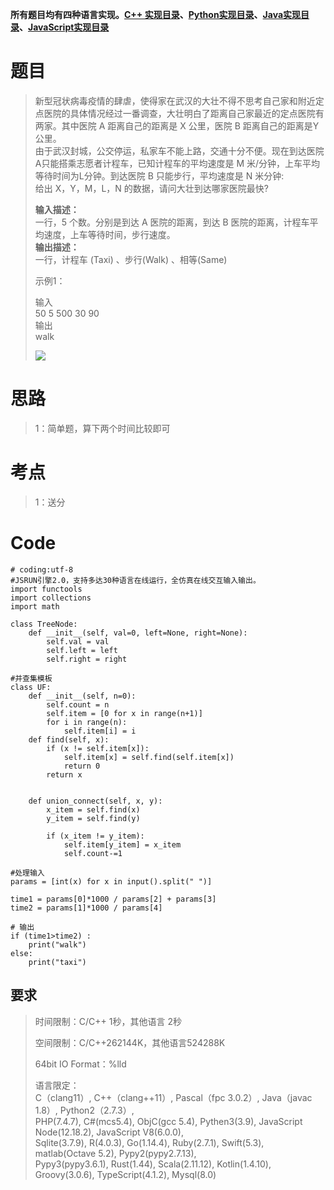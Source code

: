 **所有题目均有四种语言实现。[C++
实现目录](https://blog.csdn.net/misayaaaaa/category_12036814.html "C++
实现目录")、[Python实现目录](https://blog.csdn.net/misayaaaaa/category_12111005.html
"Python实现目录")、[Java实现目录](https://blog.csdn.net/misayaaaaa/category_12111006.html
"Java实现目录")、[JavaScript实现目录](https://blog.csdn.net/misayaaaaa/category_12199270.html
"JavaScript实现目录")**

# 题目

> 新型冠状病毒疫情的肆虐，使得家在武汉的大壮不得不思考自己家和附近定点医院的具体情况经过一番调查，大壮明白了距离自己家最近的定点医院有两家。其中医院 A
> 距离自己的距离是 X 公里，医院 B 距离自己的距离是Y公里。  
>  由于武汉封城，公交停运，私家车不能上路，交通十分不便。现在到达医院 A只能搭乘志愿者计程车，已知计程车的平均速度是 M
> 米/分钟，上车平均等待时间为L分钟。到达医院 B 只能步行，平均速度是 N 米分钟:  
>  给出 X，Y，M，L，N 的数据，请问大壮到达哪家医院最快?
>
> **输入描述：**  
>  一行，5 个数。分别是到达 A 医院的距离，到达 B 医院的距离，计程车平均速度，上车等待时间，步行速度。  
>  **输出描述：**  
>  一行，计程车 (Taxi) 、步行(Walk) 、相等(Same)
>
> 示例1：
>
> 输入  
>  50 5 500 30 90  
>  输出  
>  walk
>
> ![](https://img-blog.csdnimg.cn/b679ffd992e04c999f07f39cb3d2f02f.webp)

# 思路

> 1：简单题，算下两个时间比较即可

# 考点

> 1：送分

# Code

    
    
    # coding:utf-8
    #JSRUN引擎2.0，支持多达30种语言在线运行，全仿真在线交互输入输出。 
    import functools
    import collections
    import math
    
    class TreeNode:
        def __init__(self, val=0, left=None, right=None):
            self.val = val
            self.left = left
            self.right = right
    
    #并查集模板
    class UF:
        def __init__(self, n=0):
            self.count = n
            self.item = [0 for x in range(n+1)]
            for i in range(n):
                self.item[i] = i
        def find(self, x):
            if (x != self.item[x]):
                self.item[x] = self.find(self.item[x])
                return 0
            return x
        
     
        def union_connect(self, x, y):
            x_item = self.find(x)
            y_item = self.find(y)
        
            if (x_item != y_item):
                self.item[y_item] = x_item
                self.count-=1
    
    #处理输入
    params = [int(x) for x in input().split(" ")]
    
    time1 = params[0]*1000 / params[2] + params[3]
    time2 = params[1]*1000 / params[4]
    
    # 输出
    if (time1>time2) :
        print("walk")
    else:
        print("taxi") 

## 要求

> 时间限制：C/C++ 1秒，其他语言 2秒
>
> 空间限制：C/C++262144K，其他语言524288K
>
> 64bit IO Format：%lld
>
> 语言限定：  
>  C（clang11）, C++（clang++11）, Pascal（fpc 3.0.2）, Java（javac 1.8）,
> Python2（2.7.3）,  
>  PHP(7.4.7), C#(mcs5.4), ObjC(gcc 5.4), Pythen3(3.9), JavaScript
> Node(12.18.2), JavaScript V8(6.0.0),  
>  Sqlite(3.7.9), R(4.0.3), Go(1.14.4), Ruby(2.7.1), Swift(5.3), matlab(Octave
> 5.2), Pypy2(pypy2.7.13),  
>  Pypy3(pypy3.6.1), Rust(1.44), Scala(2.11.12), Kotlin(1.4.10),
> Groovy(3.0.6), TypeScript(4.1.2), Mysql(8.0)

